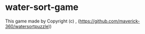 # water-sort-game


This game made by 
Copyright (c) , (https://github.com/maverick-360/watersortpuzzle))
